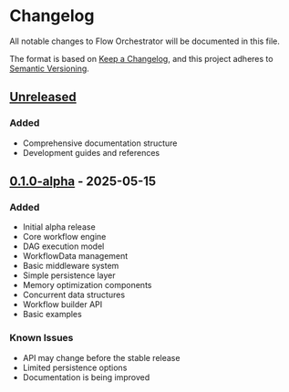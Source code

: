 # Changelog

All notable changes to Flow Orchestrator will be documented in this file.

The format is based on [Keep a Changelog](https://keepachangelog.com/en/1.0.0/),
and this project adheres to [Semantic Versioning](https://semver.org/spec/v2.0.0.html).

## [Unreleased]

### Added
- Comprehensive documentation structure
- Development guides and references

## [0.1.0-alpha] - 2025-05-15

### Added
- Initial alpha release
- Core workflow engine
- DAG execution model
- WorkflowData management
- Basic middleware system
- Simple persistence layer
- Memory optimization components
- Concurrent data structures
- Workflow builder API
- Basic examples

### Known Issues
- API may change before the stable release
- Limited persistence options
- Documentation is being improved

[Unreleased]: https://github.com/ppcavalcante/flow-orchestrator/compare/v0.1.0-alpha...HEAD
[0.1.0-alpha]: https://github.com/ppcavalcante/flow-orchestrator/releases/tag/v0.1.0-alpha

